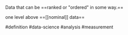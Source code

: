 Data that can be ==ranked or "ordered" in some way.==

one level above ==[[nominal]] data==

#definition #data-science #analysis #measurement
